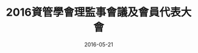 ---
layout: carousel
title: 2016資管學會理監事會議及會員代表大會
permalink: /gallery/8109
date: 2016-05-21
galleryList:
- img: "/assets/img/2016-05-21-002/img_1170.jpg"
- img: "/assets/img/2016-05-21-002/img_1182.jpg"
- img: "/assets/img/2016-05-21-002/img_1185.jpg"
- img: "/assets/img/2016-05-21-002/p1120715.jpg"
- img: "/assets/img/2016-05-21-002/p1120838.jpg"
---